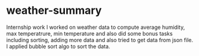 # weather-summary

Internship work
I worked on weather data to compute average humidity, max temperatrure, min temperature and also did some bonus tasks including sorting, adding more data and also tried to get data from json file.
I applied bubble sort algo to sort the data.
